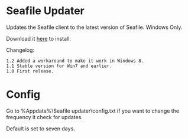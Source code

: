 Seafile Updater
===============

Updates the Seafile client to the latest version of Seafile. Windows Only.

Download it [here](https://github.com/viktorlindgren/Seafile_Updater/raw/master/Seafile%20Updater%20Installer.zip) to install.

Changelog:

	1.2 Added a workaround to make it work in Windows 8.
	1.1 Stable version for Win7 and earlier.
	1.0 First release.

Config
============
Go to %Appdata%\Seafile updater\config.txt
if you want to change the frequency it check for updates.

Default is set to seven days.
